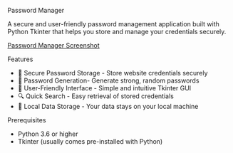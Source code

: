 Password Manager

A secure and user-friendly password management application built with Python Tkinter that helps you store and manage your credentials securely.

[Password Manager Screenshot](Password_manager_screenshot.png)

Features
- 🔐 Secure Password Storage - Store website credentials securely
- 🎯 Password Generation- Generate strong, random passwords
- 📱 User-Friendly Interface - Simple and intuitive Tkinter GUI
- 🔍 Quick Search - Easy retrieval of stored credentials
- 💾 Local Data Storage - Your data stays on your local machine

Prerequisites
- Python 3.6 or higher
- Tkinter (usually comes pre-installed with Python)
